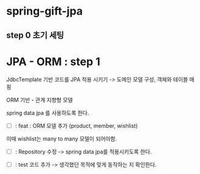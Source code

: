# spring-gift-jpa

## step 0 초기 세팅

# JPA - ORM : step 1

JdbcTemplate 기반 코드를 JPA 적용 시키기 -> 도메인 모델 구성, 객체와 테이블 매핑

ORM 기반 - 관계 지향형 모델

spring data jpa 를 사용하도록 한다. 

-[ ] : feat : ORM 모델 추가 (product, member, wishlist)

이때 wishlist는 many to many 모델이 되어야함.

-[ ] : Repository 수정 -> spring data jpa를 적용시키도록 한다.

-[ ] : test 코드 추가 -> 생각했던 목적에 맞게 동작하는 지 확인한다.

